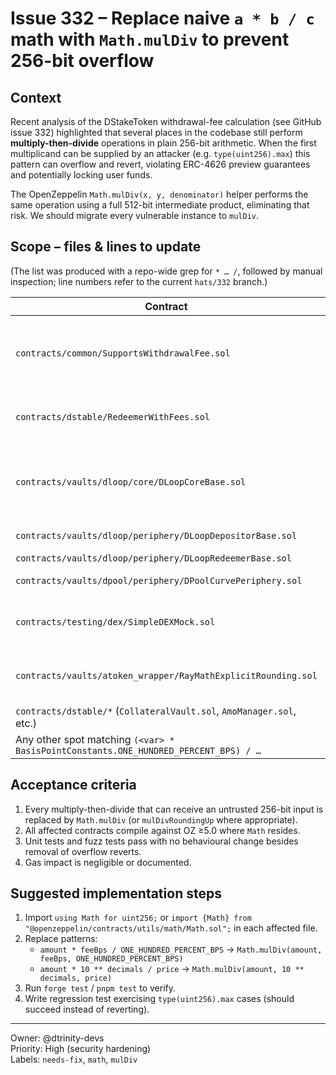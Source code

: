 # Issue 332 – Replace naive `a * b / c` math with `Math.mulDiv` to prevent 256-bit overflow

## Context
Recent analysis of the DStakeToken withdrawal-fee calculation (see GitHub issue 332) highlighted that several places in the codebase still perform **multiply-then-divide** operations in plain 256-bit arithmetic.  When the first multiplicand can be supplied by an attacker (e.g. `type(uint256).max`) this pattern can overflow and revert, violating ERC-4626 preview guarantees and potentially locking user funds.

The OpenZeppelin `Math.mulDiv(x, y, denominator)` helper performs the same operation using a full 512-bit intermediate product, eliminating that risk.  We should migrate every vulnerable instance to `mulDiv`.

## Scope – files & lines to update
(The list was produced with a repo-wide grep for `* … /`, followed by manual inspection; line numbers refer to the current `hats/332` branch.)

| Contract                                                                            | Instance(s)                                                                                                                                                                                                      | Why it is unsafe                                                                                   |
| ----------------------------------------------------------------------------------- | ---------------------------------------------------------------------------------------------------------------------------------------------------------------------------------------------------------------- | -------------------------------------------------------------------------------------------------- |
| `contracts/common/SupportsWithdrawalFee.sol`                                        | `_calculateWithdrawalFee`, `_getGrossAmountRequiredForNet`                                                                                                                                                       | Multiplying user-supplied asset amount by `withdrawalFeeBps_` (up to 1 000 000) before the divide. |
| `contracts/dstable/RedeemerWithFees.sol`                                            | `dstableAmountToBaseValue` and fee calculations in `redeem()`                                                                                                                                                    | Multiplication by `BASE_UNIT` (1e8/1e18) and by `currentFeeBps`.                                   |
| `contracts/vaults/dloop/core/DLoopCoreBase.sol`                                     | `getLeveragedAssets`, `getUnleveragedAssets`, `getRepayAmountThatKeepCurrentLeverage`, `getBorrowAmountThatKeepCurrentLeverage`, plus several helper conversions that multiply price or decimals before dividing | All accept external amounts; multiply by leverage BPS or price constants before dividing.          |
| `contracts/vaults/dloop/periphery/DLoopDepositorBase.sol`                           | `_applySlippage`, `preview*` helpers where `(amount * (100% ± bps)) / 100%`                                                                                                                                      | User controlled `amount` times BPS.                                                                |
| `contracts/vaults/dloop/periphery/DLoopRedeemerBase.sol`                            | Same pattern as above.                                                                                                                                                                                           |
| `contracts/vaults/dpool/periphery/DPoolCurvePeriphery.sol`                          | `calculateMinAmount*` helpers use `(amount * (100% – slippage)) / 100%`.                                                                                                                                         |
| `contracts/testing/dex/SimpleDEXMock.sol`                                           | `_applyExecutionSlippage`, `_reverseExecutionSlippage`, and decimal normalisation helpers (`amount * 10 ** x`)                                                                                                   | Although used only in mocks, worth updating for completeness.                                      |
| `contracts/vaults/atoken_wrapper/RayMathExplicitRounding.sol`                       | `rayMul` & `rayDiv` (`(a * RAY) / b`)                                                                                                                                                                            | Multiplies by 1e27 constant – replace with `mulDiv` for safety.                                    |
| `contracts/dstable/*` (`CollateralVault.sol`, `AmoManager.sol`, etc.)               | Conversions using `(value * 10 ** decimals) / price`                                                                                                                                                             | Value can be large.                                                                                |
| Any other spot matching `(<var> * BasisPointConstants.ONE_HUNDRED_PERCENT_BPS) / …` | Same overflow vector.                                                                                                                                                                                            |

## Acceptance criteria
1. Every multiply-then-divide that can receive an untrusted 256-bit input is replaced by `Math.mulDiv` (or `mulDivRoundingUp` where appropriate).
2. All affected contracts compile against OZ ≥5.0 where `Math` resides.
3. Unit tests and fuzz tests pass with no behavioural change besides removal of overflow reverts.
4. Gas impact is negligible or documented.

## Suggested implementation steps
1. Import `using Math for uint256;` or `import {Math} from "@openzeppelin/contracts/utils/math/Math.sol";` in each affected file.
2. Replace patterns:
   * `amount * feeBps / ONE_HUNDRED_PERCENT_BPS` → `Math.mulDiv(amount, feeBps, ONE_HUNDRED_PERCENT_BPS)`
   * `amount * 10 ** decimals / price` → `Math.mulDiv(amount, 10 ** decimals, price)`
3. Run `forge test` / `pnpm test` to verify.
4. Write regression test exercising `type(uint256).max` cases (should succeed instead of reverting).

---

Owner: @dtrinity-devs  
Priority: High (security hardening)  
Labels: `needs-fix`, `math`, `mulDiv` 